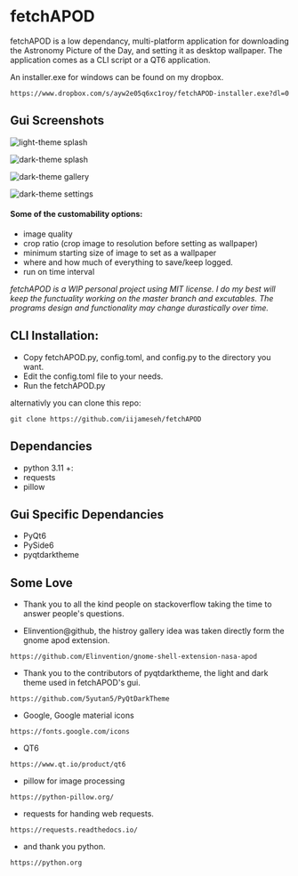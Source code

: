 # fetchAPOD
fetchAPOD is a low dependancy, multi-platform application for downloading the Astronomy Picture of the Day, and setting it as desktop wallpaper. The application comes as a CLI script or a QT6 application.

An installer.exe for windows can be found on my dropbox.

```https://www.dropbox.com/s/ayw2e05q6xc1roy/fetchAPOD-installer.exe?dl=0```


## Gui Screenshots
![light-theme splash](https://github.com/jameseh/fetchAPOD/blob/development/Screenshots/Screenshot%202023-03-13%20061431.png)

![dark-theme splash](https://github.com/jameseh/fetchAPOD/blob/development/Screenshots/Screenshot%202023-03-13%20061455.png)

![dark-theme gallery](https://github.com/jameseh/fetchAPOD/blob/development/Screenshots/Screenshot%202023-03-13%20061518.png)

![dark-theme settings](https://github.com/jameseh/fetchAPOD/blob/development/Screenshots/Screenshot%202023-03-13%20061603.png)


#### **Some of the customability options:**
+ image quality
+ crop ratio (crop image to resolution before setting as wallpaper)
+ minimum starting size of image to set as a wallpaper
+ where and how much of everything to save/keep logged.
+ run on time interval


*fetchAPOD is a WIP personal project using MIT license. I do my best will keep the functuality working on the master branch and excutables. The programs design and functionality may change durastically over time.*

## **CLI Installation:**
+ Copy fetchAPOD.py, config.toml, and config.py to the directory you want. 
+ Edit the config.toml file to your needs.
+ Run the fetchAPOD.py

 alternativly you can clone this repo:
 
 ```git clone https://github.com/iijameseh/fetchAPOD```

## **Dependancies**
+ python 3.11 +:
+ requests
+ pillow

## **Gui Specific Dependancies**
+ PyQt6
+ PySide6
+ pyqtdarktheme



## Some Love

+ Thank you to all the kind people on stackoverflow taking the time to answer people's questions. 

+ Elinvention@github, the histroy gallery idea was taken directly form the gnome apod extension. 

```https://github.com/Elinvention/gnome-shell-extension-nasa-apod```

+ Thank you to the contributors of pyqtdarktheme, the light and dark theme used in fetchAPOD's gui.

```https://github.com/5yutan5/PyQtDarkTheme```

+ Google, Google material icons

```https://fonts.google.com/icons```

+ QT6

```https://www.qt.io/product/qt6```

+ pillow for image processing

```https://python-pillow.org/```

+ requests for handing web requests.

```https://requests.readthedocs.io/```

+ and thank you python.

```https://python.org```
